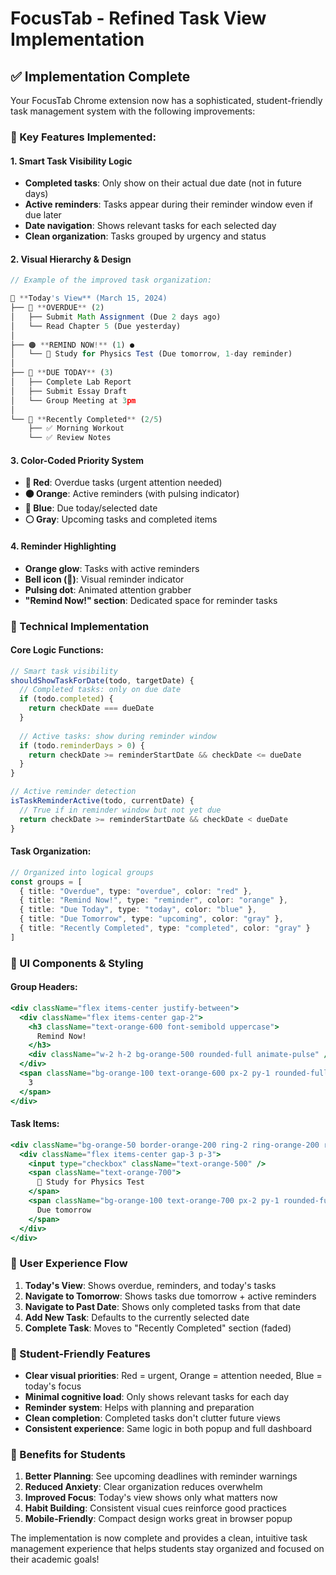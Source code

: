 # FocusTab - Refined Task View Implementation

## ✅ **Implementation Complete**

Your FocusTab Chrome extension now has a sophisticated, student-friendly task management system with the following improvements:

### **🎯 Key Features Implemented:**

#### **1. Smart Task Visibility Logic**
- **Completed tasks**: Only show on their actual due date (not in future days)
- **Active reminders**: Tasks appear during their reminder window even if due later
- **Date navigation**: Shows relevant tasks for each selected day
- **Clean organization**: Tasks grouped by urgency and status

#### **2. Visual Hierarchy & Design**

```jsx
// Example of the improved task organization:

📅 **Today's View** (March 15, 2024)
├── 🔴 **OVERDUE** (2)
│   ├── Submit Math Assignment (Due 2 days ago)
│   └── Read Chapter 5 (Due yesterday)
│
├── 🟠 **REMIND NOW!** (1) ●
│   └── 🔔 Study for Physics Test (Due tomorrow, 1-day reminder)
│
├── 🔵 **DUE TODAY** (3)
│   ├── Complete Lab Report
│   ├── Submit Essay Draft
│   └── Group Meeting at 3pm
│
└── 📝 **Recently Completed** (2/5)
    ├── ✅ Morning Workout
    └── ✅ Review Notes
```

#### **3. Color-Coded Priority System**
- **🔴 Red**: Overdue tasks (urgent attention needed)
- **🟠 Orange**: Active reminders (with pulsing indicator)
- **🔵 Blue**: Due today/selected date
- **⚪ Gray**: Upcoming tasks and completed items

#### **4. Reminder Highlighting**
- **Orange glow**: Tasks with active reminders
- **Bell icon (🔔)**: Visual reminder indicator
- **Pulsing dot**: Animated attention grabber
- **"Remind Now!" section**: Dedicated space for reminder tasks

### **🔧 Technical Implementation**

#### **Core Logic Functions:**

```typescript
// Smart task visibility
shouldShowTaskForDate(todo, targetDate) {
  // Completed tasks: only on due date
  if (todo.completed) {
    return checkDate === dueDate
  }
  
  // Active tasks: show during reminder window
  if (todo.reminderDays > 0) {
    return checkDate >= reminderStartDate && checkDate <= dueDate
  }
}

// Active reminder detection
isTaskReminderActive(todo, currentDate) {
  // True if in reminder window but not yet due
  return checkDate >= reminderStartDate && checkDate < dueDate
}
```

#### **Task Organization:**

```typescript
// Organized into logical groups
const groups = [
  { title: "Overdue", type: "overdue", color: "red" },
  { title: "Remind Now!", type: "reminder", color: "orange" },
  { title: "Due Today", type: "today", color: "blue" },
  { title: "Due Tomorrow", type: "upcoming", color: "gray" },
  { title: "Recently Completed", type: "completed", color: "gray" }
]
```

### **🎨 UI Components & Styling**

#### **Group Headers:**
```jsx
<div className="flex items-center justify-between">
  <div className="flex items-center gap-2">
    <h3 className="text-orange-600 font-semibold uppercase">
      Remind Now!
    </h3>
    <div className="w-2 h-2 bg-orange-500 rounded-full animate-pulse" />
  </div>
  <span className="bg-orange-100 text-orange-600 px-2 py-1 rounded-full">
    3
  </span>
</div>
```

#### **Task Items:**
```jsx
<div className="bg-orange-50 border-orange-200 ring-2 ring-orange-200 rounded-lg">
  <div className="flex items-center gap-3 p-3">
    <input type="checkbox" className="text-orange-500" />
    <span className="text-orange-700">
      🔔 Study for Physics Test
    </span>
    <span className="bg-orange-100 text-orange-700 px-2 py-1 rounded-full">
      Due tomorrow
    </span>
  </div>
</div>
```

### **📱 User Experience Flow**

1. **Today's View**: Shows overdue, reminders, and today's tasks
2. **Navigate to Tomorrow**: Shows tasks due tomorrow + active reminders
3. **Navigate to Past Date**: Shows only completed tasks from that date
4. **Add New Task**: Defaults to the currently selected date
5. **Complete Task**: Moves to "Recently Completed" section (faded)

### **🎯 Student-Friendly Features**

- **Clear visual priorities**: Red = urgent, Orange = attention needed, Blue = today's focus
- **Minimal cognitive load**: Only shows relevant tasks for each day
- **Reminder system**: Helps with planning and preparation
- **Clean completion**: Completed tasks don't clutter future views
- **Consistent experience**: Same logic in both popup and full dashboard

### **🚀 Benefits for Students**

1. **Better Planning**: See upcoming deadlines with reminder warnings
2. **Reduced Anxiety**: Clear organization reduces overwhelm
3. **Improved Focus**: Today's view shows only what matters now
4. **Habit Building**: Consistent visual cues reinforce good practices
5. **Mobile-Friendly**: Compact design works great in browser popup

The implementation is now complete and provides a clean, intuitive task management experience that helps students stay organized and focused on their academic goals!
